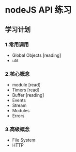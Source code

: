 # nodeJS API 练习

## 学习计划

### 1.常用调用

- Global Objects [reading]
- util

### 2.核心概念

- module [read]
- Timers [read]
- Buffer [reading]
- Events
- Stream
- Modules
- Errors

### 3.高级概念

- File System
- HTTP
